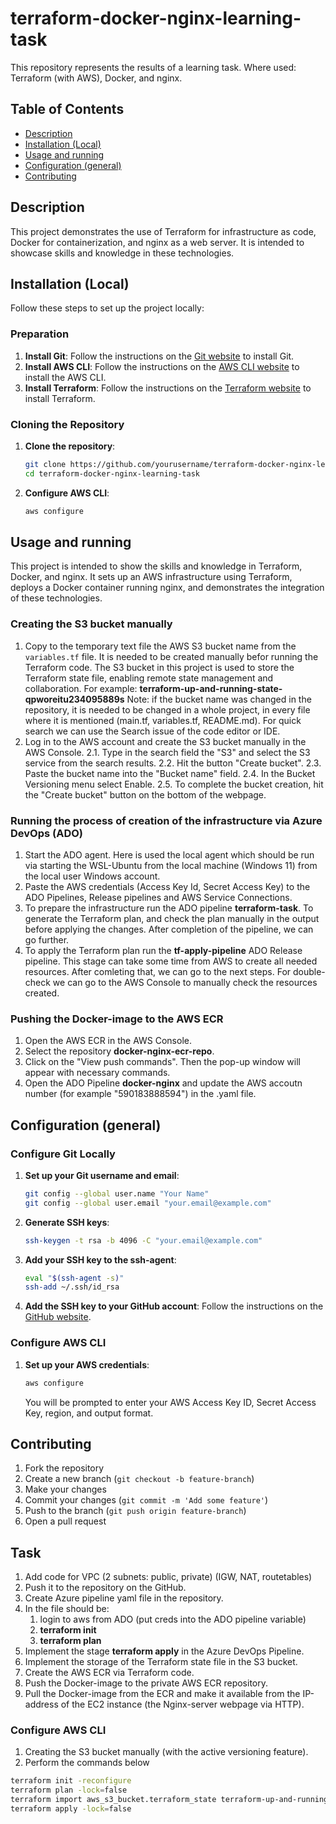 # terraform-docker-nginx-learning-task

This repository represents the results of a learning task. Where used: Terraform (with AWS), Docker, and nginx.

## Table of Contents

- [Description](#description)
- [Installation (Local)](#installation)
- [Usage and running](#usage)
- [Configuration (general)](#configuration)
- [Contributing](#contributing)

## Description

This project demonstrates the use of Terraform for infrastructure as code, Docker for containerization, and nginx as a web server. It is intended to showcase skills and knowledge in these technologies.

## Installation (Local)

Follow these steps to set up the project locally:

### Preparation

1. **Install Git**: Follow the instructions on the [Git website](https://git-scm.com/book/en/v2/Getting-Started-Installing-Git) to install Git.
2. **Install AWS CLI**: Follow the instructions on the [AWS CLI website](https://docs.aws.amazon.com/cli/latest/userguide/install-cliv2.html) to install the AWS CLI.
3. **Install Terraform**: Follow the instructions on the [Terraform website](https://learn.hashicorp.com/tutorials/terraform/install-cli) to install Terraform.

### Cloning the Repository

1. **Clone the repository**:

    ```sh
    git clone https://github.com/yourusername/terraform-docker-nginx-learning-task.git
    cd terraform-docker-nginx-learning-task
    ```

2. **Configure AWS CLI**:

    ```sh
    aws configure
    ```

## Usage and running

This project is intended to show the skills and knowledge in Terraform, Docker, and nginx. It sets up an AWS infrastructure using Terraform, deploys a Docker container running nginx, and demonstrates the integration of these technologies.

### Creating the S3 bucket manually

1. Copy to the temporary text file the AWS S3 bucket name from the ```variables.tf``` file. It is needed to be created manually befor running the Terraform code. The S3 bucket in this project is used to store the Terraform state file, enabling remote state management and collaboration.
    For example: **terraform-up-and-running-state-qpworeitu234095889s**
    Note: if the bucket name was changed in the repository, it is needed to be changed in a whole project, in every file where it is mentioned (main.tf, variables.tf, README.md). For quick search we can use the Search issue of the code editor or IDE.
2. Log in to the AWS account and create the S3 bucket manually in the AWS Console.
    2.1. Type in the search field the "S3" and select the S3 service from the search results.
    2.2. Hit the button "Create bucket".
    2.3. Paste the bucket name into the "Bucket name" field.
    2.4. In the Bucket Versioning menu select Enable.
    2.5. To complete the bucket creation, hit the "Create bucket" button on the bottom of the webpage.

### Running the process of creation of the infrastructure via Azure DevOps (ADO)

1. Start the ADO agent. Here is used the local agent which should be run via starting the WSL-Ubuntu from the local machine (Windows 11) from the local user Windows account.
2. Paste the AWS credentials (Access Key Id, Secret Access Key) to the ADO Pipelines, Release pipelines and AWS Service Connections.
3. To prepare the infrastructure run the ADO pipeline **terraform-task**. To generate the Terraform plan, and check the plan manually in the output before applying the changes. After completion of the pipeline, we can go further.
4. To apply the Terraform plan run the **tf-apply-pipeline** ADO Release pipeline. This stage can take some time from AWS to create all needed resources. After comleting that, we can go to the next steps. For double-check we can go to the AWS Console to manually check the resources created.

### Pushing the Docker-image to the AWS ECR

1. Open the AWS ECR in the AWS Console.
2. Select the repository **docker-nginx-ecr-repo**.
3. Click on the "View push commands". Then the pop-up window will appear with necessary commands.
4. Open the ADO Pipeline **docker-nginx** and update the AWS accoutn number (for example "590183888594") in the .yaml file.



















## Configuration (general)

### Configure Git Locally

1. **Set up your Git username and email**:

    ```sh
    git config --global user.name "Your Name"
    git config --global user.email "your.email@example.com"
    ```

2. **Generate SSH keys**:

    ```sh
    ssh-keygen -t rsa -b 4096 -C "your.email@example.com"
    ```

3. **Add your SSH key to the ssh-agent**:

    ```sh
    eval "$(ssh-agent -s)"
    ssh-add ~/.ssh/id_rsa
    ```

4. **Add the SSH key to your GitHub account**: Follow the instructions on the [GitHub website](https://docs.github.com/en/github/authenticating-to-github/connecting-to-github-with-ssh).

### Configure AWS CLI

1. **Set up your AWS credentials**:

    ```sh
    aws configure
    ```

    You will be prompted to enter your AWS Access Key ID, Secret Access Key, region, and output format.

## Contributing

1. Fork the repository
2. Create a new branch (`git checkout -b feature-branch`)
3. Make your changes
4. Commit your changes (`git commit -m 'Add some feature'`)
5. Push to the branch (`git push origin feature-branch`)
6. Open a pull request

## Task

1. Add code for VPC (2 subnets: public, private) (IGW, NAT, routetables)
2. Push it to the repository on the GitHub.
3. Create Azure pipeline yaml file in the repository.
4. In the file should be:
	1) login to aws from ADO (put creds into the ADO pipeline variable)
	2) **terraform init**
	3) **terraform plan**
5. Implement the stage **terraform apply** in the Azure DevOps Pipeline.
6. Implement the storage of the Terraform state file in the S3 bucket.
7. Create the AWS ECR via Terraform code.
8. Push the Docker-image to the private AWS ECR repository.
9. Pull the Docker-image from the ECR and make it available from the IP-address of the EC2 instance (the Nginx-server webpage via HTTP).

### Configure AWS CLI

1. Creating the S3 bucket manually (with the active versioning feature).
2. Perform the commands below
```sh
terraform init -reconfigure
terraform plan -lock=false
terraform import aws_s3_bucket.terraform_state terraform-up-and-running-state-qpworeitu234095889
terraform apply -lock=false
```